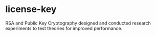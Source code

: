 # license-key
RSA and Public Key Cryptography designed and conducted research experiments to test theories for improved performance.
